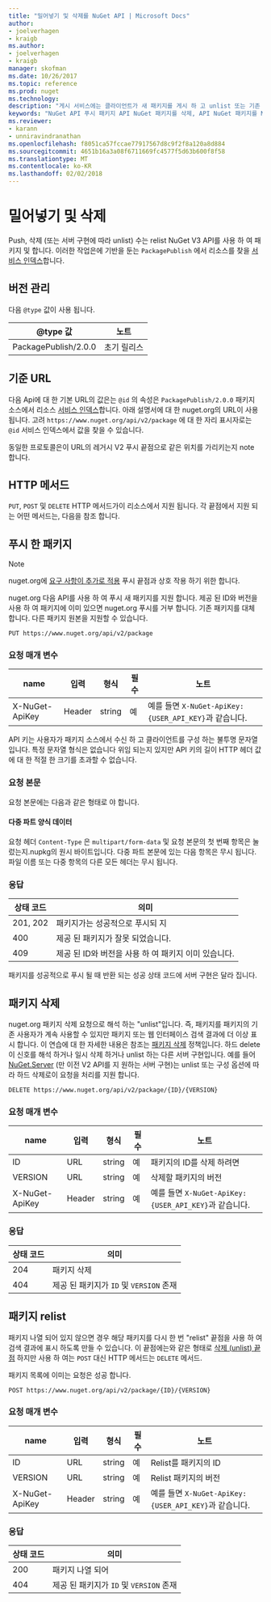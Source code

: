 ```yaml
---
title: "밀어넣기 및 삭제를 NuGet API | Microsoft Docs"
author:
- joelverhagen
- kraigb
ms.author:
- joelverhagen
- kraigb
manager: skofman
ms.date: 10/26/2017
ms.topic: reference
ms.prod: nuget
ms.technology: 
description: "게시 서비스에는 클라이언트가 새 패키지를 게시 하 고 unlist 또는 기존 패키지를 삭제할 수 있습니다."
keywords: "NuGet API 푸시 패키지 API NuGet 패키지를 삭제, API NuGet 패키지를 NuGet API 업로드 패키지가 unlist, API NuGet 패키지를 만듭니다."
ms.reviewer:
- karann
- unniravindranathan
ms.openlocfilehash: f8051ca57fccae77917567d8c9f2f8a120a8d884
ms.sourcegitcommit: 4651b16a3a08f6711669fc4577f5d63b600f8f58
ms.translationtype: MT
ms.contentlocale: ko-KR
ms.lasthandoff: 02/02/2018
---
```

# <a name="push-and-delete"></a>밀어넣기 및 삭제

Push, 삭제 (또는 서버 구현에 따라 unlist) 수는 relist NuGet V3 API를 사용 하 여 패키지 및 합니다. 이러한 작업은에 기반을 둔는 `PackagePublish` 에서 리소스를 찾을 [서비스 인덱스](service-index.md)합니다.

## <a name="versioning"></a>버전 관리

다음 `@type` 값이 사용 됩니다.

@type 값          | 노트
-------------------- | -----
PackagePublish/2.0.0 | 초기 릴리스

## <a name="base-url"></a>기준 URL

다음 Api에 대 한 기본 URL의 값은는 `@id` 의 속성은 `PackagePublish/2.0.0` 패키지 소스에서 리소스 [서비스 인덱스](service-index.md)합니다. 아래 설명서에 대 한 nuget.org의 URL이 사용 됩니다. 고려 `https://www.nuget.org/api/v2/package` 에 대 한 자리 표시자로는 `@id` 서비스 인덱스에서 값을 찾을 수 있습니다.

동일한 프로토콜은이 URL의 레거시 V2 푸시 끝점으로 같은 위치를 가리키는지 note 합니다.

## <a name="http-methods"></a>HTTP 메서드

`PUT`, `POST` 및 `DELETE` HTTP 메서드가이 리소스에서 지원 됩니다. 각 끝점에서 지원 되는 어떤 메서드는, 다음을 참조 합니다.

## <a name="push-a-package"></a>푸시 한 패키지

> [!Note]
> nuget.org에 [요구 사항이 추가로 적용](NuGet-Protocols.md) 푸시 끝점과 상호 작용 하기 위한 합니다.

nuget.org 다음 API를 사용 하 여 푸시 새 패키지를 지원 합니다. 제공 된 ID와 버전을 사용 하 여 패키지에 이미 있으면 nuget.org 푸시를 거부 합니다. 기존 패키지를 대체 합니다. 다른 패키지 원본을 지원할 수 있습니다.

    PUT https://www.nuget.org/api/v2/package

### <a name="request-parameters"></a>요청 매개 변수

name           | 입력     | 형식   | 필수 | 노트
-------------- | ------ | ------ | -------- | -----
X-NuGet-ApiKey | Header | string | 예      | 예를 들면 `X-NuGet-ApiKey: {USER_API_KEY}`과 같습니다.

API 키는 사용자가 패키지 소스에서 수신 하 고 클라이언트를 구성 하는 불투명 문자열입니다. 특정 문자열 형식은 없습니다 위임 되는지 있지만 API 키의 길이 HTTP 헤더 값에 대 한 적절 한 크기를 초과할 수 없습니다.

### <a name="request-body"></a>요청 본문

요청 본문에는 다음과 같은 형태로 야 합니다.

#### <a name="multipart-form-data"></a>다중 파트 양식 데이터

요청 헤더 `Content-Type` 은 `multipart/form-data` 및 요청 본문의 첫 번째 항목은 눌렀는지.nupkg의 원시 바이트입니다. 다중 파트 본문에 있는 다음 항목은 무시 됩니다. 파일 이름 또는 다중 항목의 다른 모든 헤더는 무시 됩니다.

### <a name="response"></a>응답

상태 코드 | 의미
----------- | -------
201, 202    | 패키지가는 성공적으로 푸시되 지
400         | 제공 된 패키지가 잘못 되었습니다.
409         | 제공 된 ID와 버전을 사용 하 여 패키지 이미 있습니다.

패키지를 성공적으로 푸시 될 때 반환 되는 성공 상태 코드에 서버 구현은 달라 집니다.

## <a name="delete-a-package"></a>패키지 삭제

nuget.org 패키지 삭제 요청으로 해석 하는 "unlist"입니다. 즉, 패키지를 패키지의 기존 사용자가 계속 사용할 수 있지만 패키지 또는 웹 인터페이스 검색 결과에 더 이상 표시 합니다. 이 연습에 대 한 자세한 내용은 참조는 [패키지 삭제](../policies/deleting-packages.md) 정책입니다. 하드 delete이 신호를 해석 하거나 일시 삭제 하거나 unlist 하는 다른 서버 구현입니다. 예를 들어 [NuGet.Server](https://www.nuget.org/packages/NuGet.Server) (만 이전 V2 API를 지 원하는 서버 구현)는 unlist 또는 구성 옵션에 따라 하드 삭제로이 요청을 처리를 지원 합니다.

    DELETE https://www.nuget.org/api/v2/package/{ID}/{VERSION}

### <a name="request-parameters"></a>요청 매개 변수

name           | 입력     | 형식   | 필수 | 노트
-------------- | ------ | ------ | -------- | -----
ID             | URL    | string | 예      | 패키지의 ID를 삭제 하려면
VERSION        | URL    | string | 예      | 삭제할 패키지의 버전
X-NuGet-ApiKey | Header | string | 예      | 예를 들면 `X-NuGet-ApiKey: {USER_API_KEY}`과 같습니다.

### <a name="response"></a>응답

상태 코드 | 의미
----------- | -------
204         | 패키지 삭제
404         | 제공 된 패키지가 `ID` 및 `VERSION` 존재

## <a name="relist-a-package"></a>패키지 relist

패키지 나열 되어 있지 않으면 경우 해당 패키지를 다시 한 번 "relist" 끝점을 사용 하 여 검색 결과에 표시 하도록 만들 수 있습니다. 이 끝점에는와 같은 형태로 [삭제 (unlist) 끝점](#delete-a-package) 하지만 사용 하 여는 `POST` 대신 HTTP 메서드는 `DELETE` 메서드.

패키지 목록에 이미는 요청은 성공 합니다.

    POST https://www.nuget.org/api/v2/package/{ID}/{VERSION}

### <a name="request-parameters"></a>요청 매개 변수

name           | 입력     | 형식   | 필수 | 노트
-------------- | ------ | ------ | -------- | -----
ID             | URL    | string | 예      | Relist를 패키지의 ID
VERSION        | URL    | string | 예      | Relist 패키지의 버전
X-NuGet-ApiKey | Header | string | 예      | 예를 들면 `X-NuGet-ApiKey: {USER_API_KEY}`과 같습니다.

### <a name="response"></a>응답

상태 코드 | 의미
----------- | -------
200         | 패키지 나열 되어
404         | 제공 된 패키지가 `ID` 및 `VERSION` 존재
